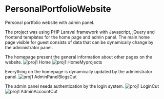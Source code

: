 # PersonalPortfolioWebsite
Personal portfolio website with admin panel.



The project was using PHP Laravel framework with Javascript, jQuery and frontend templates for the home page and admin panel. 
The main home page visible for guest consists of data that can be dynamically change by the administrator panel.

The homepage present the general information about other pages on the website.
![proj1 Home](https://github.com/bartosznurowski/PersonalPortfolioWebsite/assets/105807818/6b826717-205c-4a1f-ba1d-7fe6b8bb5da2)
![proj1 HomeMyprojects](https://github.com/bartosznurowski/PersonalPortfolioWebsite/assets/105807818/3f30921f-54f9-42e0-abc0-8143916f1528)

Everything on the homepage is dynamically updated by the administrator panel.
![proj1 AdminPanelBlogsCut](https://github.com/bartosznurowski/PersonalPortfolioWebsite/assets/105807818/24290e0a-1cbe-48ae-a2b1-94de97f29241)

The admin panel needs authentication by the login system.
![proj1 LoginCut](https://github.com/bartosznurowski/PersonalPortfolioWebsite/assets/105807818/78e6da8a-87cb-4aab-81b9-9271cc8c7c4f)
![proj1 AdminAccountCut](https://github.com/bartosznurowski/PersonalPortfolioWebsite/assets/105807818/49d08226-dedb-4221-8a44-f9a27688371a)
